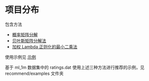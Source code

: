 # 项目分布

包含方法
+ [概率矩阵分解](./recommend/recommend/pmf.py)
+ [贝叶斯矩阵分解法](./recommend/recommend/bpmf.py)
+ [加权 Lambda 正则化的最小二乘法](./als.py)

使用示例见 [示例](./recommend/README.md)

基于 ml_1m 数据集中的 ratings.dat 使用上述三种方法进行推荐的示例，见 recommend/examples 文件夹
